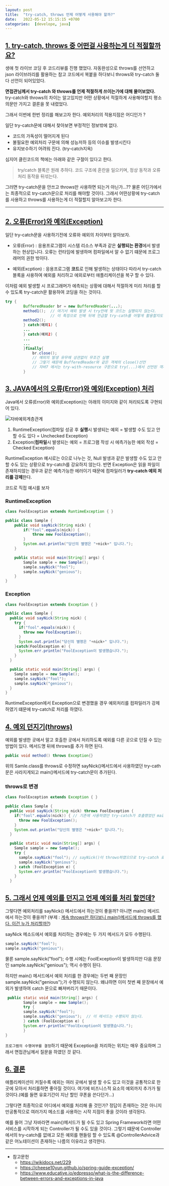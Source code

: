 ```yaml
---
layout: post
title:  "try-catch, throws 언제 어떻게 사용해야 할까?"
date:   2022-05-12 15:15:15 +0700
categories:  [develope, java]
---
```


## [1. try-catch, throws 중 어떤걸 사용하는게 더 적절할까요?](https://jenkov.com/tutorials/maven/maven-commands.html#common-maven-commands)

생애 첫 라이브 코딩 후 코드리뷰를 진행 했었다. 자동완성으로 throws를 선언하고 json 라이브러리를 활용하는 참고 코드에서 복붙을 하다보니 throws와 try-catch 둘 다 선언이 되어있었다.

**면접관님께서 try-catch 와 throws를 언제 적절하게 쓰이는가에 대해 물어보았다.** try-catch와 throws의 차이는 알고있지만
어떤 상황에서 적절하게 사용해야할지 평소 의문만 가지고 결론을 못 내렸었다.

그래서 이번에 한번 정리를 해보고자 한다. 예외처리의 적용지점은 어디인가 ?

일단 try-catch문에 대해서 찾아보면 부정적인 정보밖에 없다. 

* 코드의 가독성이 떨어지게 된다
* 불필요한 예외처리 구문에 의해 성능저하 등의 이슈를 발생시킨다
* 유지보수하기 어려워 진다. (try-catch지옥)

심지어 클린코드의 책에는 아래와 같은 구절이 있다고 한다.
>try/catch 블록은 원래 추하다. 코드 구조에 혼란을 일으키며, 정상 동작과 오류 처리 동작을 뒤섞는다.

그러면 try-catch문을 안쓰고 throws만 사용하면 되는거 아닌가...?? 물론 어딘가에서는 최종적으로 try-catch문으로 처리를 해야할 것이다.
그래서 어떤상황에 try-catch를 사용하고 throws를 사용하는게 더 적절할지 알아보고자 한다.

---

## [2. 오류(Error)와 예외(Exception)]()

일단 try-catch문을 사용하기전에 오류와 예외의 차이부터 알아보자. 

* 오류(Error) : 응용프로그램이 시스템 리소스 부족과 같은 **실행되는 환경**에서 발생하는 현상입니다. 
오류는 런타임에 발생하며 컴파일에서 알 수 없기 떄문에 프로그래머의 권한 밖이다.


* 예외(Excption) : 응용프로그램 **코드**로 인해 발생하는 상태이다 따라서 try-catch 블록을 사용하여 예외를 처리하고 에외로부터
애플리케이션을 복구 할 수 있다.

이처럼 예외 발생할 시 프로그래머가 에측되는 상황에 대해서 적절하게 미리 처리를 할 수 있도록 try-catch문 활용하여 코딩을 하는 것이다.
````java
try {
        BufferedReader br = new BufferedReader(...);
        method1();  // 여기서 예외 발생 시 try안에 뒷 코드는 실행되지 않는다. 
                    // 이 특징으로 인해 뒤에 언급할 try-cath를 어떻게 활용할지도 생각 해 볼 수 있다.
        method2(); 
        } catch(예외1) {
        ...
        } catch(예외2) {
        ...
        ...
        }finally{
            br.close();
            // 예외의 발생 유무에 상관없이 무조건 실행
            // 그렇기 떄문에 BufferedReader와 같은 객체의 close()선언
            // 자바7 에서는 try-with-resource 구문으로 try(...)에서 선언된 객제들의 자원을 쉽게 해제할 수 있다.
        }
````

## [3. JAVA에서의 오류(Error)와 예외(Exception) 처리]()


Java에서 오류(Error)와 예외(Exception)는 아래의 이미지와 같이 처리되도록 구현되어 있다.

![자바예외계층관계](https://rlftmdtp.github.io/static/img/posts/20220531/JavaExceptionhierarchy.gif)

1. RuntimeException(컴파일 성공 후 **실행**시 발생되는 예외 = 발생할 수도 있고 안할 수도 있다 = Unchecked Exception)
2. Exception(**컴파일**시 발생되는 예외 = 프로그램 작성 시 에측가능한 예외 작성 = Checked Exception)

RuntimeException 예시로는 0으로 나누는 것, Null 발생과 같은 발생할 수도 있고 안 할 수도 있는 상황으로 try-catch를 강요하지 않는다.
반면 Exception은 읽을 파일이 존재하지않는 경우과 같은 예측가능한 에러이기 때문에 컴파일러가 **try-catch 예외 처리를 강제**한다.

코드로 직접 예시를 보자
### RuntimeException
```java
class FoolException extends RuntimeException { }

public class Sample {
    public void sayNick(String nick) {
        if("fool".equals(nick)) {
            throw new FoolException();
        }
        System.out.println("당신의 별명은 "+nick+" 입니다.");
    }

    public static void main(String[] args) {
        Sample sample = new Sample();
        sample.sayNick("fool");
        sample.sayNick("genious");
    }
}
```

### Exception
```java
class FoolException extends Exception { }

public class Sample {
  public void sayNick(String nick) {
    try {
      if("fool".equals(nick)) {
        throw new FoolException();
      }
      System.out.println("당신의 별명은 "+nick+" 입니다.");
    }catch(FoolException e) {
      System.err.println("FoolException이 발생했습니다.");
    }
  }

  public static void main(String[] args) {
    Sample sample = new Sample();
    sample.sayNick("fool");
    sample.sayNick("genious");
  }
}

```
RuntimeException에서 Exception으로 변경했을 경우 예외처리를 컴파일러가 강제하였기 떄문에 try-catch로 처리를 하였다.

## [4. 예외 던지기(throws)]()
예외를 발생한 곳에서 말고 호출한 곳에서 처리하도록 예외를 다른 곳으로 던질 수 있는 방법이 있다.
메서드명 뒤에 throws를 추가 하면 된다.
```java
public void method() throws Exception{}
```

위의 Samle.class를 throws로 수정하면 sayNick()메서드에서 사용하였던 try-cath문은 사라지게되고 main()메서드에
try-catch문이 추가된다.
### throws로 변경
```java
class FoolException extends Exception { }

public class Sample {
  public void sayNick(String nick) throws FoolException {
    if("fool".equals(nick)) { // 기존에 사용하였던 try-catch가 호출했었던 main()메서드로 이동하였다.
      throw new FoolException();
    }
    System.out.println("당신의 별명은 "+nick+" 입니다.");
  }

  public static void main(String[] args) {
    Sample sample = new Sample();
    try {
      sample.sayNick("fool"); // sayNick()이 throws하였으므로 try-catch 로 처리한다.
      sample.sayNick("genious");
    } catch (FoolException e) {
      System.err.println("FoolException이 발생했습니다.");
    }
  }
```

## [5. 그래서 언제 예외를 던지고 언제 예외를 처리 할껀데?]()

그렇다면 예외처리를 sayNick() 메서드에서 하는것이 좋을까? 아니면 main() 메서드에서 하는것이 좋을까?
(부제 : [계속 throws만 하다보니 main()메서드에 throws를 했다. 이건 누가 처리할까?]())

sayNick 메소드에서 예외를 처리하는 경우에는 두 가지 메서드가 모두 수행된다.
```java
sample.sayNick("fool");
sample.sayNick("genious");
```

물론 sample.sayNick("fool"); 수행 시에는 FoolException이 발생하지만 다음 문장인 sample.sayNick("genious"); 역시 수행이 된다.

하지만 main() 메서드에서 예외 처리를 한 경우에는 두번 째 문장인 sample.sayNick("genious");가 수행되지 않는다.  왜냐하면 이미 첫번 째 문장에서 예외가 발생하여 catch 문으로 빠져버리기 때문이다.
```java
 public static void main(String[] args) {
        Sample sample = new Sample();
        try {
        sample.sayNick("fool"); 
        sample.sayNick("genious");  // 이 메서드는 수행되지 않는다.
        } catch (FoolException e) {
        System.err.println("FoolException이 발생했습니다.");
        }
}
```
`프로그램의 수행여부를 결정`하기 때문에 Exception을 처리하는 위치는 매우 중요하며 그래서 면접관님께서 질문을 하였던 것 같다.

## [6. 결론]()
애플리케이션이 커질수록 예외는 여러 곳에서 발생 할 수도 있고 이것을 공통적으로 한곳에 모아서 처리를하면 좋아질 것이다. 여기에
비즈니스적 요소의 예외까지 추가가 될 것이다.(예를 들면 유효기간이 지난 할인 쿠폰을 쓴다던가...)

그렇다면 최종적으로 어디에서 예외를 처리해 줄 것인가? 정답이 존재하는 것은 아니지만공통적으로 여러가지 메소드를 사용하는 시작 지점이 좋을 것이라 생각된다.

예를 들어 그냥 자바라면 main()메서드가 될 수도 있고 Spring Framework라면 어떤 서비스를 시작하게 되는 Controller가 될 수도 있을 것이다.
그렇기 떄문에 Controller에서의 try-catch를 없애고 모든 예외를 핸들링 할 수 있도록 @ControllerAdvice과 같은 어노테이션이 존재하는 나름의 이유라고 생각한다.

---
+ 참고문헌
  * https://wikidocs.net/229
  * https://cheese10yun.github.io/spring-guide-exception/
  * https://www.educative.io/edpresso/what-is-the-difference-between-errors-and-exceptions-in-java